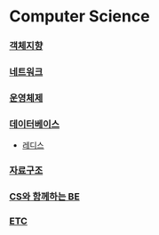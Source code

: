 # Computer Science

### [객체지향](./객체지향.md)
### [네트워크](./네트워크.md)
### [운영체제](./운영체제.md)
### [데이터베이스](./데이터베이스.md)
* [레디스](./레디스.md)
### [자료구조](./자료구조.md)
### [CS와 함께하는 BE](./BE특강.md)
### [ETC](./ETC.md)